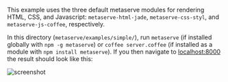 This example uses the three default metaserve modules for rendering HTML, CSS, and Javascript: `metaserve-html-jade`, `metaserve-css-styl`, and `metaserve-js-coffee`, respectively.

In this directory (`metaserve/examples/simple/`), run `metaserve` (if installed globally with `npm -g metaserve`) or `coffee server.coffee` (if installed as a module with `npm install metaserve`). If you then navigate to [localhost:8000](http://localhost:8000/) the result should look like this:

![screenshot](https://github.com/prontotype-us/metaserve/blob/master/examples/simple/screenshot.png?raw=true)

